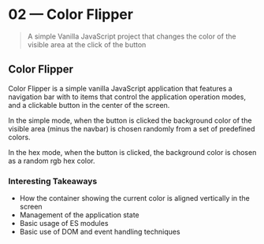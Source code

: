 # 02 &mdash; Color Flipper
> A simple Vanilla JavaScript project that changes the color of the visible area at the click of the button

## Color Flipper
Color Flipper is a simple vanilla JavaScript application that features a navigation bar with to items that control the application operation modes, and a clickable button in the center of the screen.

In the simple mode, when the button is clicked the background color of the visible area (minus the navbar) is chosen randomly from a set of predefined colors.

In the hex mode, when the button is clicked, the background color is chosen as a random rgb hex color.

### Interesting Takeaways
+ How the container showing the current color is aligned vertically in the screen
+ Management of the application state
+ Basic usage of ES modules
+ Basic use of DOM and event handling techniques
